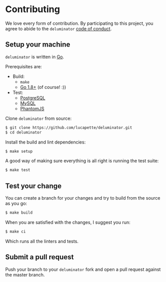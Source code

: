 # Contributing

We love every form of contribution. By participating to this project, you
agree to abide to the `deluminator` [code of conduct](/CODE_OF_CONDUCT.md).

## Setup your machine

`deluminator` is written in [Go](https://golang.org/).

Prerequisites are:

* Build:
  * `make`
  * [Go 1.8+](http://golang.org/doc/install) (of course! :))
* Test:
  * [PostgreSQL](https://www.postgresql.org/)
  * [MySQL](https://www.mysql.com/)
  * [PhantomJS](http://phantomjs.org/)

Clone `deluminator` from source:

```sh
$ git clone https://github.com/lucapette/deluminator.git
$ cd deluminator
```

Install the build and lint dependencies:

``` sh
$ make setup
```

A good way of making sure everything is all right is running the test suite:

``` sh
$ make test
```

## Test your change

You can create a branch for your changes and try to build from the source as
you go:

``` sh
$ make build
```

When you are satisfied with the changes, I suggest you run:

``` sh
$ make ci
```

Which runs all the linters and tests.

## Submit a pull request

Push your branch to your `deluminator` fork and open a pull request against
the master branch.
